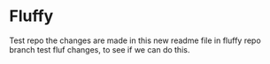 # Fluffy
Test repo
the changes are made in this new readme file in fluffy repo branch test fluf changes, to see if we can do this.
